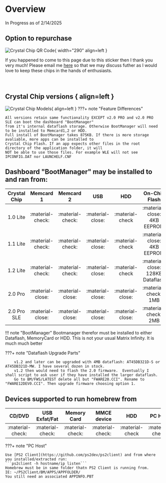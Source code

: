 # Overview

In Progress as of 2/14/2025

## Option to repurchase

![Crystal Chip QR Code](https://ps2modchiptutorials.com/crystal-chips/Crystal_Chip_QR_Code.png){ width="290" align=left }

If you happened to come to this page due 
to this sticker then I thank you very much! 
Please email me [here](mailto:info@ps2modchiptutorials.com) so that 
we may discuss futher as I would love to keep these
chips in the hands of enthusiasts.
<br>
<br>
<br>


## Crystal Chip versions { align=left }
    
![Crystal Chip Models](https://ps2modchiptutorials.com/crystal-chips/cc-site-backup/img/cc_hw_history.gif){ align=left }
???+ note "Feature Differences"
    
    All versions retain same functionality EXCEPT v2.0 PRO and v2.0 PRO SLE can boot the dashboard "BootManager"
    from it's internal dataflash storage. Otherwise BootManager will need to be installed to Memcard1,2 or HDD. 
    Full install of BootManager takes 875KB. If there is more storage avaliable, more apps can be installed to 
    Crystal Chip Flash. If an app expects other files in the root directory of the application folder, it will 
    NOT be able to use those files. For example WLE will not see IPCONFIG.DAT nor LAUNCHELF.CNF


## Dashboard "BootManager" may be installed to and ran from:
| Crystal Chip | Memcard 1        | Memcard 2        | USB              | HDD              | On-Chip Flash                    | PC Host         |
| :----------: | :--------------: | :--------------: | :--------------: | :--------------: | :------------------------------: | :-------------: |
| 1.0 Lite     | :material-check: | :material-check: | :material-close: | :material-check  | :material-close: 4KB EEPROM      | :material-check |
| 1.1 Lite     | :material-check: | :material-check: | :material-close: | :material-check  | :material-close: 4KB EEPROM      | :material-check |
| 1.2 Lite     | :material-check: | :material-check: | :material-close: | :material-check  | :material-close: 128KB Dataflash | :material-check |
| 2.0 Pro      | :material-close: | :material-close: | :material-close: | :material-close: | :material-check: 1MB             | :material-check |
| 2.0 Pro SLE  | :material-close: | :material-close: | :material-close: | :material-close: | :material-check: 2MB             | :material-check |

!!! note "BootManager"
    Bootmanager therefor must be installed to either Dataflash, MemoryCard or HDD. This is not your usual Matrix Infinity.
    It is much much better

???+ note "Dataflash Upgrade Parts"
        
        v1.2 and later can be upgraded with 4MB dataflash: AT45DB321D-S or AT45DB321D-MW. I have several dozen in stock.
        v1.2 then would need to flash the 2.0 firmware.  Eventually I shall script to ask user if they have installed the larger dataflash.
        Go to BM/FWS/LATEST delete all but "FWARE20.CCI". Rename to "FWARE12DEV0.CCI". Then upgrade firmware choosing option 1.

## Devices supported to run homebrew from
| CD/DVD           | USB Exfat/Fat    | Memory Card      | MMCE device      | HDD              | PC Host          |
| :--------------: | :--------------: | :--------------: | :--------------: | :--------------: | :--------------: |
| :material-check: | :material-check: | :material-check: | :material-check: | :material-check  | :material-check: |

???+ note "PC Host"
    
    Use [PS2 Client](https://github.com/ps2dev/ps2client) and from where you installed/extracted run:
    ```ps2client -h hostname/ip listen```
    Homebrew must be in same folder thatn PS2 Client is running from. 
    IE: ~/PS2Client/BM/APPS/APPFOLDER/
    You still need an associated APPINFO.PBT








